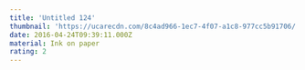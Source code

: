 ```yaml
---
title: 'Untitled 124'
thumbnail: 'https://ucarecdn.com/8c4ad966-1ec7-4f07-a1c8-977cc5b91706/'
date: 2016-04-24T09:39:11.000Z
material: Ink on paper
rating: 2
---
```


